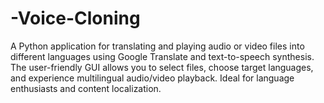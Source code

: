 # -Voice-Cloning
A Python application for translating and playing audio or video files into different languages using Google Translate and text-to-speech synthesis. The user-friendly GUI allows you to select files, choose target languages, and experience multilingual audio/video playback. Ideal for language enthusiasts and content localization.

